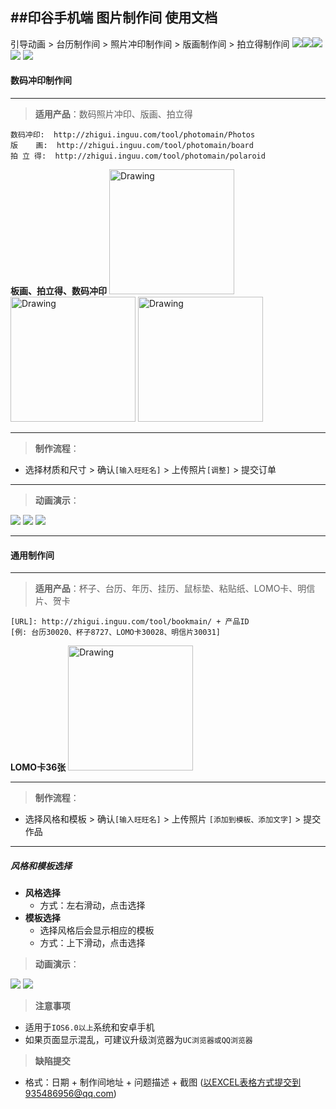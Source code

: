 ##印谷手机端 图片制作间 使用文档
----------------------------------
引导动画 > 台历制作间  > 照片冲印制作间  > 版画制作间  > 拍立得制作间 
![](http://i3.tietuku.com/927761f8065f852e.png)![](http://i3.tietuku.com/3cfb3ef1ebac292a.png)![](http://i3.tietuku.com/1749b2a6a9971a95.png) ![](http://i3.tietuku.com/c21792dc19bea3bc.png) ![](http://i3.tietuku.com/f545250cdc67c266.png)



#### 数码冲印制作间
-------------------


>**适用产品**：数码照片冲印、版画、拍立得 

    数码冲印:  http://zhigui.inguu.com/tool/photomain/Photos
    版    画:  http://zhigui.inguu.com/tool/photomain/board
    拍 立 得:  http://zhigui.inguu.com/tool/photomain/polaroid

**板画、拍立得、数码冲印**
<img src="http://i3.tietuku.com/059f189e4bf08d71.png" alt="Drawing" width="200px" /> <img src="http://i3.tietuku.com/e8f5fcd20ac7ba6a.png" alt="Drawing" width="200px" /> <img src="http://i3.tietuku.com/9a98e5f1929f0134.png" alt="Drawing" width="200px" />

--------------
>**制作流程**：
- 选择材质和尺寸 > 确认`[输入旺旺名]` > 上传照片`[调整]` > 提交订单

--------------


>**动画演示**：

![](http://i3.tietuku.com/c716e91980e3a4e5.gif)   ![](http://i3.tietuku.com/8c92b24907c30c23.gif) ![](http://i3.tietuku.com/52b43cc8ae849283.gif)


----------------------------

#### 通用制作间
------------------------------
>**适用产品**：杯子、台历、年历、挂历、鼠标垫、粘贴纸、LOMO卡、明信片、贺卡

    [URL]: http://zhigui.inguu.com/tool/bookmain/ + 产品ID  
    [例: 台历30020、杯子8727、LOMO卡30028、明信片30031]

**LOMO卡36张**
<img src="http://i3.tietuku.com/787c2bb95c650cb1.png" alt="Drawing" width="200px" />

--------------
>**制作流程**：
- 选择风格和模板 > 确认`[输入旺旺名]` > 上传照片 `[添加到模板、添加文字]` > 提交作品

--------------

##### 风格和模板选择  
* **风格选择**
    * 方式：左右滑动，点击选择
* **模板选择**
    * 选择风格后会显示相应的模板
    * 方式：上下滑动，点击选择


>**动画演示**：

![](http://i3.tietuku.com/462b6b66e7b83161.gif)  ![](http://i3.tietuku.com/86ee6444aea36b51.gif)


>**注意事项**

- 适用于`IOS6.0以上`系统和安卓手机
- 如果页面显示混乱，可建议升级浏览器为`UC浏览器或QQ浏览器`

>**缺陷提交**

- 格式：日期 + 制作间地址 + 问题描述 + 截图  (以EXCEL表格方式提交到935486956@qq.com)